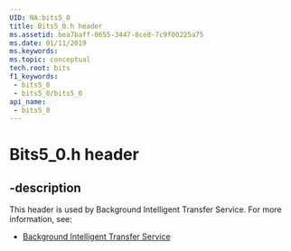 ```yaml
---
UID: NA:bits5_0
title: Bits5_0.h header
ms.assetid: bea7baff-0655-3447-8ce8-7c9f00225a75
ms.date: 01/11/2019
ms.keywords: 
ms.topic: conceptual
tech.root: bits
f1_keywords:
 - bits5_0
 - bits5_0/bits5_0
api_name:
 - bits5_0
---
```


# Bits5_0.h header


## -description

This header is used by Background Intelligent Transfer Service. For more information, see:

- [Background Intelligent Transfer Service](../_bits/index.md)


